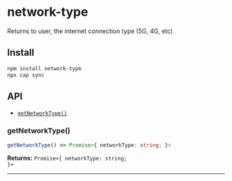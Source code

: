 # network-type

Returns to user, the internet connection type (5G, 4G, etc)

## Install

```bash
npm install network-type
npx cap sync
```

## API

<docgen-index>

* [`getNetworkType()`](#getnetworktype)

</docgen-index>

<docgen-api>
<!--Update the source file JSDoc comments and rerun docgen to update the docs below-->

### getNetworkType()

```typescript
getNetworkType() => Promise<{ networkType: string; }>
```

**Returns:** <code>Promise&lt;{ networkType: string; }&gt;</code>

--------------------

</docgen-api>
